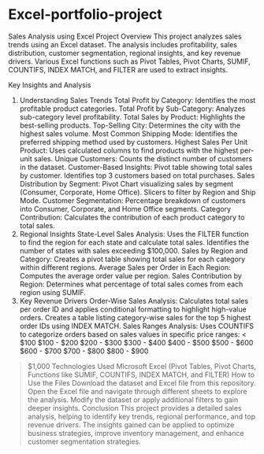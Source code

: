 # Excel-portfolio-project
Sales Analysis using Excel
Project Overview
This project analyzes sales trends using an Excel dataset. The analysis includes profitability, sales distribution, customer segmentation, regional insights, and key revenue drivers. Various Excel functions such as Pivot Tables, Pivot Charts, SUMIF, COUNTIFS, INDEX MATCH, and FILTER are used to extract insights.

Key Insights and Analysis
1. Understanding Sales Trends
Total Profit by Category: Identifies the most profitable product categories.
Total Profit by Sub-Category: Analyzes sub-category level profitability.
Total Sales by Product: Highlights the best-selling products.
Top-Selling City: Determines the city with the highest sales volume.
Most Common Shipping Mode: Identifies the preferred shipping method used by customers.
Highest Sales Per Unit Product: Uses calculated columns to find products with the highest per-unit sales.
Unique Customers: Counts the distinct number of customers in the dataset.
Customer-Based Insights:
Pivot table showing total sales by customer.
Identifies top 3 customers based on total purchases.
Sales Distribution by Segment:
Pivot Chart visualizing sales by segment (Consumer, Corporate, Home Office).
Slicers to filter by Region and Ship Mode.
Customer Segmentation: Percentage breakdown of customers into Consumer, Corporate, and Home Office segments.
Category Contribution: Calculates the contribution of each product category to total sales.
2. Regional Insights
State-Level Sales Analysis:
Uses the FILTER function to find the region for each state and calculate total sales.
Identifies the number of states with sales exceeding $100,000.
Sales by Region and Category: Creates a pivot table showing total sales for each category within different regions.
Average Sales per Order in Each Region: Computes the average order value per region.
Sales Contribution by Region: Determines what percentage of total sales comes from each region using SUMIF.
3. Key Revenue Drivers
Order-Wise Sales Analysis:
Calculates total sales per order ID and applies conditional formatting to highlight high-value orders.
Creates a table listing category-wise sales for the top 5 highest order IDs using INDEX MATCH.
Sales Ranges Analysis: Uses COUNTIFS to categorize orders based on sales values in specific price ranges:
< $100
$100 - $200
$200 - $300
$300 - $400
$400 - $500
$500 - $600
$600 - $700
$700 - $800
$800 - $900
> $1,000
Technologies Used
Microsoft Excel (Pivot Tables, Pivot Charts, Functions like SUMIF, COUNTIFS, INDEX MATCH, and FILTER)
How to Use the Files
Download the dataset and Excel file from this repository.
Open the Excel file and navigate through different sheets to explore the analysis.
Modify the dataset or apply additional filters to gain deeper insights.
Conclusion
This project provides a detailed sales analysis, helping to identify key trends, regional performance, and top revenue drivers. The insights gained can be applied to optimize business strategies, improve inventory management, and enhance customer segmentation strategies.

